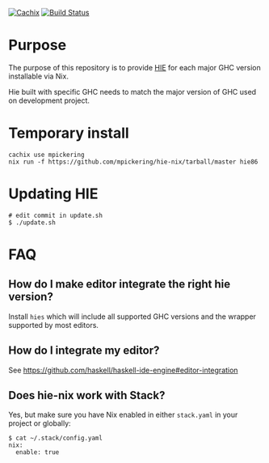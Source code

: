 [![Cachix](https://img.shields.io/badge/cachix-hie--nix-blue.svg)](https://hie-nix.cachix.org)
[![Build Status](https://travis-ci.org/domenkozar/hie-nix.svg?branch=master)](https://travis-ci.org/domenkozar/hie-nix)

# Purpose

The purpose of this repository is to provide [HIE](https://github.com/haskell/haskell-ide-engine)
for each major GHC version installable via Nix.

Hie built with specific GHC needs to match the major version of GHC used on development project.

# Temporary install


```
cachix use mpickering
nix run -f https://github.com/mpickering/hie-nix/tarball/master hie86
```


# Updating HIE

    # edit commit in update.sh
    $ ./update.sh

# FAQ

## How do I make editor integrate the right hie version?

Install `hies` which will include all supported GHC versions and the wrapper supported
by most editors.


## How do I integrate my editor?

See https://github.com/haskell/haskell-ide-engine#editor-integration

## Does hie-nix work with Stack?

Yes, but make sure you have Nix enabled in either `stack.yaml` in your project or globally:

    $ cat ~/.stack/config.yaml
    nix:
      enable: true

